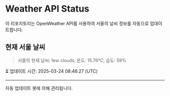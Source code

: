 
# Weather API Status

이 리포지토리는 OpenWeather API를 사용하여 서울의 날씨 정보를 자동으로 업데이트합니다.

## 현재 서울 날씨
> 서울의 현재 날씨: few clouds, 온도: 15.76°C, 습도: 59%

⏳ 업데이트 시간: 2025-03-24 08:46:27 (UTC)

---
자동 업데이트 봇에 의해 관리됩니다.

